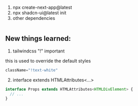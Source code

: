 1. npx create-next-app@latest
2. npx shadcn-ui@latest init
3. other dependencies
  ```sh

  ```

## New things learned:

1. tailwindcss "!" important

this is used to override the default styles

```ts
className="!text-white"
```

2. interface extends HTMLAttributes<...>

```ts
interface Props extends HTMLAttributes<HTMLDivElement> {
  // ...
}
```
